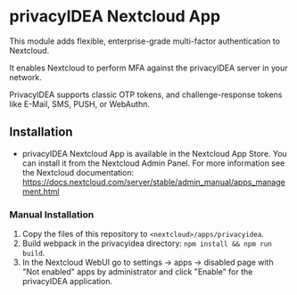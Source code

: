 # privacyIDEA Nextcloud App

This module adds flexible, enterprise-grade multi-factor authentication to Nextcloud.

It enables Nextcloud to perform MFA against the privacyIDEA server in your network.

PrivacyIDEA supports classic OTP tokens, and challenge-response tokens like E-Mail, SMS, PUSH, or WebAuthn.

## Installation

- privacyIDEA Nextcloud App is available in the Nextcloud App Store. You can install it from the Nextcloud Admin Panel.
   For more information see the Nextcloud documentation: https://docs.nextcloud.com/server/stable/admin_manual/apps_management.html

### Manual Installation
1. Copy the files of this repository to ``<nextcloud>/apps/privacyidea``.
2. Build webpack in the privacyidea directory: ``npm install && npm run build``.
3. In the Nextcloud WebUI go to settings -> apps -> disabled page with "Not enabled" apps by administrator and click "Enable" for the privacyIDEA application.
